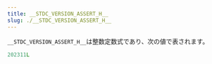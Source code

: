 ```yaml
---
title: __STDC_VERSION_ASSERT_H__
slug: ./__STDC_VERSION_ASSERT_H__
---
```


`__STDC_VERSION_ASSERT_H__`は整数定数式であり、次の値で表されます。

```c
202311L
```
